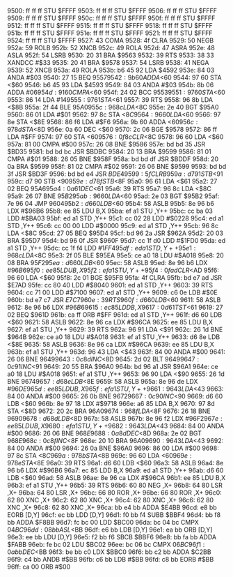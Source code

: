 9500: ff ff ff  STU    $FFFF
9503: ff ff ff  STU    $FFFF
9506: ff ff ff  STU    $FFFF
9509: ff ff ff  STU    $FFFF
950c: ff ff ff  STU    $FFFF
950f: ff ff ff  STU    $FFFF
9512: ff ff ff  STU    $FFFF
9515: ff ff ff  STU    $FFFF
9518: ff ff ff  STU    $FFFF
951b: ff ff ff  STU    $FFFF
951e: ff ff ff  STU    $FFFF
9521: ff ff ff  STU    $FFFF
9524: ff ff ff  STU    $FFFF
9527: 43        COMA
9528: 4f        CLRA
9529: 50        NEGB
952a: 59        ROLB
952b: 52        XNCB
952c: 49        ROLA
952d: 47        ASRA
952e: 48        ASLA
952f: 54        LSRB
9530: 20 31     BRA    $9563
9532: 39        RTS
9533: 38 33     XANDCC #$33
9535: 20 41     BRA    $9578
9537: 54        LSRB
9538: 41        NEGA
9539: 52        XNCB
953a: 49        ROLA
953b: b6 45 92  LDA    $4592
953e: 84 03     ANDA   #$03
9540: 27 15     BEQ    $9557
9542: 9b 60     ADDA   <$60
9544: 97 60     STA    <$60
9546: b6 45 93  LDA    $4593
9549: 84 03     ANDA   #$03
954b: 8b 06     ADDA   #$06
954d: 91 60     CMPA   <$60
954f: 24 02     BCC    $9553
9551: 97 60     STA    <$60
9553: 86 14     LDA    #$14
9555: 97 61     STA    <$61
9557: 39        RTS
9558: 96 8b     LDA    <$8B
955a: 2f 44     BLE    $95A0
955c: 96 8c     LDA    <$8C
955e: 2e 40     BGT    $95A0
9560: 86 01     LDA    #$01
9562: 97 8c     STA    <$8C
9564: 96 60     LDA    <$60
9566: 97 8e     STA    <$8E
9568: 86 f6     LDA    #$F6
956a: 9b 60     ADDA   <$60
956c: 97 8d     STA    <$8D
956e: 0a 60     DEC    <$60
9570: 2c 06     BGE    $9578
9572: 86 ff     LDA    #$FF
9574: 97 60     STA    <$60
9576: 0f 8c     CLR    <$8C
9578: 96 60     LDA    <$60
957a: 81 00     CMPA   #$00
957c: 26 08     BNE    $9586
957e: bd bd 35  JSR    $BD35
9581: bd bd bc  JSR    $BDBC
9584: 20 13     BRA    $9599
9586: 81 01     CMPA   #$01
9588: 26 05     BNE    $958F
958a: bd bd df  JSR    $BDDF
958d: 20 0a     BRA    $9599
958f: 81 02     CMPA   #$02
9591: 26 06     BNE    $9599
9593: bd bd 3f  JSR    $BD3F
9596: bd bd e4  JSR    $BDE4
9599: 5f        CLRB
959a: d7 91     STB    <$91
959c: d7 90     STB    <$90
959e: d7 8f     STB    <$8F
95a0: 96 61     LDA    <$61
95a2: 27 02     BEQ    $95A6
95a4: 0a 61     DEC    <$61
95a6: 39        RTS
95a7: 96 8c     LDA    <$8C
95a9: 26 07     BNE    $95B2
95ab: 96 60     LDA    <$60
95ad: 2e 03     BGT    $95B2
95af: 7e 96 04  JMP    $9604
95b2: d6 60     LDB    <$60
95b4: 58        ASLB
95b5: 8e 96 b6  LDX    #$96B6
95b8: ee 85     LDU    B,X
95ba: ef a1     STU    ,Y++
95bc: cc ba 03  LDD    #$BA03
95bf: ed a1     STD    ,Y++
95c1: cc 02 28  LDD    #$0228
95c4: ed a1     STD    ,Y++
95c6: cc 00 00  LDD    #$0000
95c9: ed a1     STD    ,Y++
95cb: 96 8c     LDA    <$8C
95cd: 27 05     BEQ    $95D4
95cf: bd 96 2a  JSR    $962A
95d2: 20 03     BRA    $95D7
95d4: bd 96 0f  JSR    $960F
95d7: cc 1f d0  LDD    #$1FD0
95da: ed a1     STD    ,Y++
95dc: cc 1f f4  LDD    #$1FF4
95df: ed a1     STD    ,Y++
95e1: 96 8c     LDA    <$8C
95e3: 2f 05     BLE    $95EA
95e5: ce a0 18  LDU    #$A018
95e8: 20 08     BRA    $95F2
95ea: d6 60     LDB    <$60
95ec: 58        ASLB
95ed: 8e 96 b6  LDX    #$96B6
95f0: ee 85     LDU    B,X
95f2: ef a1     STU    ,Y++
95f4: 0f ad     CLR    <$AD
95f6: 96 60     LDA    <$60
95f8: 2c 01     BGE    $95FB
95fa: 4f        CLRA
95fb: bd e7 ad  JSR    $E7AD
95fe: cc 80 40  LDD    #$8040
9601: ed a1     STD    ,Y++
9603: 39        RTS
9604: cc 71 00  LDD    #$7100
9607: ed a1     STD    ,Y++
9609: c6 0e     LDB    #$0E
960b: bd e7 c7  JSR    $E7C7
960e: 39        RTS
960f: d6 60     LDB    <$60
9611: 58        ASLB
9612: 8e 96 b6  LDX    #$96B6
9615: ec 85     LDD    B,X
9617: 0d 61     TST    <$61
9619: 27 02     BEQ    $961D
961b: ca ff     ORB    #$FF
961d: ed a1     STD    ,Y++
961f: d6 60     LDB    <$60
9621: 58        ASLB
9622: 8e 96 ca  LDX    #$96CA
9625: ee 85     LDU    B,X
9627: ef a1     STU    ,Y++
9629: 39        RTS
962a: 96 91     LDA    <$91
962c: 26 1d     BNE    $964B
962e: ce a0 18  LDU    #$A018
9631: ef a1     STU    ,Y++
9633: d6 8e     LDB    <$8E
9635: 58        ASLB
9636: 8e 96 ca  LDX    #$96CA
9639: ee 85     LDU    B,X
963b: ef a1     STU    ,Y++
963d: 96 43     LDA    <$43
963f: 84 00     ANDA   #$00
9641: 26 06     BNE    $9649
9643: 0c 8d     INC    <$8D
9645: 2d 02     BLT    $9649
9647: 0c 91     INC    <$91
9649: 20 55     BRA    $96A0
964b: bd 96 a1  JSR    $96A1
964e: ce a0 18  LDU    #$A018
9651: ef a1     STU    ,Y++
9653: 96 90     LDA    <$90
9655: 26 1d     BNE    $9674
9657: d6 8e     LDB    <$8E
9659: 58        ASLB
965a: 8e 96 de  LDX    #$96DE
965d: ee 85     LDU    B,X
965f: ef a1     STU    ,Y++
9661: 96 43     LDA    <$43
9663: 84 00     ANDA   #$00
9665: 26 0b     BNE    $9672
9667: 0c 90     INC    <$90
9669: d6 60     LDB    <$60
966b: 8e 97 18  LDX    #$9718
966e: a6 85     LDA    B,X
9670: 97 8d     STA    <$8D
9672: 20 2c     BRA    $96A0
9674: 96 8f     LDA    <$8F
9676: 26 18     BNE    $9690
9678: d6 8d     LDB    <$8D
967a: 58        ASLB
967b: 8e 96 f2  LDX    #$96F2
967e: ee 85     LDU    B,X
9680: ef a1     STU    ,Y++
9682: 96 43     LDA    <$43
9684: 84 00     ANDA   #$00
9686: 26 06     BNE    $968E
9688: 0a 8d     DEC    <$8D
968a: 2e 02     BGT    $968E
968c: 0c 8f     INC    <$8F
968e: 20 10     BRA    $96A0
9690: 96 43     LDA    <$43
9692: 84 00     ANDA   #$00
9694: 26 0a     BNE    $96A0
9696: 86 00     LDA    #$00
9698: 97 8c     STA    <$8C
969a: 97 8b     STA    <$8B
969c: 96 60     LDA    <$60
969e: 97 8e     STA    <$8E
96a0: 39        RTS
96a1: d6 60     LDB    <$60
96a3: 58        ASLB
96a4: 8e 96 b6  LDX    #$96B6
96a7: ec 85     LDD    B,X
96a9: ed a1     STD    ,Y++
96ab: d6 60     LDB    <$60
96ad: 58        ASLB
96ae: 8e 96 ca  LDX    #$96CA
96b1: ee 85     LDU    B,X
96b3: ef a1     STU    ,Y++
96b5: 39        RTS
96b6: 60 80     NEG    ,X+
96b8: 64 80     LSR    ,X+
96ba: 64 80     LSR    ,X+
96bc: 66 80     ROR    ,X+
96be: 66 80     ROR    ,X+
96c0: 62 80     XNC    ,X+
96c2: 62 80     XNC    ,X+
96c4: 62 80     XNC    ,X+
96c6: 62 80     XNC    ,X+
96c8: 62 80     XNC    ,X+
96ca: bb e4 bb  ADDA   $E4BB
96cd: e8 bb     EORB   [D,Y]
96cf: ec bb     LDD    [D,Y]
96d1: f0 bb f4  SUBB   $BBF4
96d4: bb f8 bb  ADDA   $F8BB
96d7: fc bc 00  LDD    $BC00
96da: bc 04 bc  CMPX   $04BC
96dd: 08 bb     ASL    <$BB
96df: e6 bb     LDB    [D,Y]
96e1: ea bb     ORB    [D,Y]
96e3: ee bb     LDU    [D,Y]
96e5: f2 bb f6  SBCB   $BBF6
96e8: bb fa bb  ADDA   $FABB
96eb: fe bc 02  LDU    $BC02
96ee: bc 06 bc  CMPX   $06BC
96f1: 0a bb     DEC    <$BB
96f3: be bb c0  LDX    $BBC0
96f6: bb c2 bb  ADDA   $C2BB
96f9: c4 bb     ANDB   #$BB
96fb: c6 bb     LDB    #$BB
96fd: c8 bb     EORB   #$BB
96ff: ca 00     ORB    #$00
